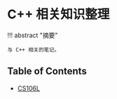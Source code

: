# C++ 相关知识整理

!!! abstract "摘要"

    与 C++ 相关的笔记。

## Table of Contents

- [CS106L](cs106l/index.md)

